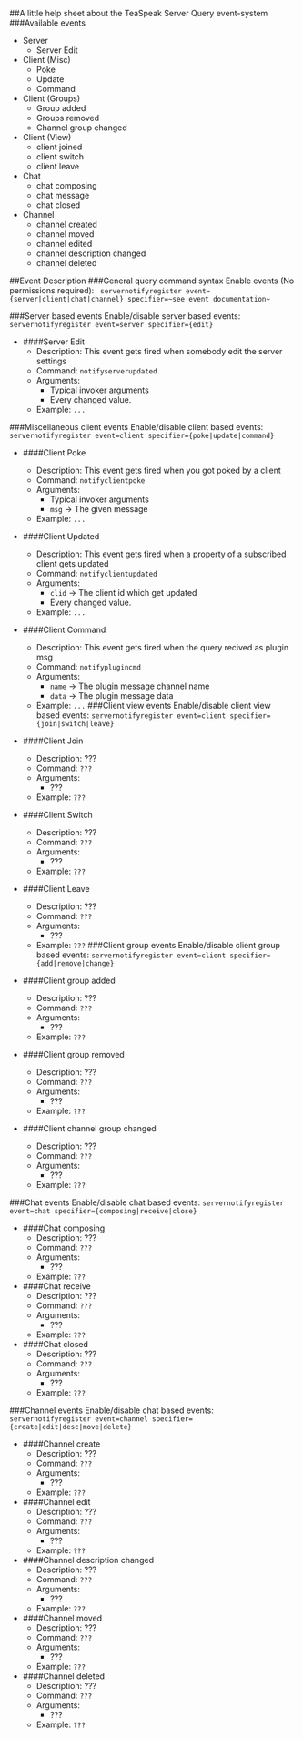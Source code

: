 ##A little help sheet about the TeaSpeak Server Query event-system
###Available events
- Server
    - Server Edit
- Client (Misc)
    - Poke
    - Update
    - Command
- Client (Groups)
    - Group added
    - Groups removed
    - Channel group changed
- Client (View)
    - client joined
    - client switch
    - client leave
- Chat
    - chat composing
    - chat message
    - chat closed
- Channel
    - channel created
    - channel moved
    - channel edited
    - channel description changed
    - channel deleted

##Event Description
###General query command syntax
Enable events (No permissions required): ``` servernotifyregister event={server|client|chat|channel} specifier=~see event documentation~```


###Server based events
Enable/disable server based events: ```servernotifyregister event=server specifier={edit}```
      
- ####Server Edit
    * Description: This event gets fired when somebody edit the server settings
    * Command: ```notifyserverupdated```
    * Arguments:
        * Typical invoker arguments
        * Every changed value.
    * Example: ```...```
    
###Miscellaneous client events
Enable/disable client based events: ```servernotifyregister event=client specifier={poke|update|command}```
      
- ####Client Poke
    * Description: This event gets fired when you got poked by a client
    * Command: ```notifyclientpoke```
    * Arguments:
        * Typical invoker arguments
        * ```msg``` -> The given message
    * Example: ```...```
- ####Client Updated
    * Description: This event gets fired when a property of a subscribed client gets updated
    * Command: ```notifyclientupdated```
    * Arguments:
        * ```clid``` -> The client id which get updated
        * Every changed value.
    * Example: ```...```
- ####Client Command
    * Description: This event gets fired when the query recived as plugin msg
    * Command: ```notifyplugincmd```
    * Arguments:
        * ```name``` -> The plugin message channel name
        * ```data``` -> The plugin message data
    * Example: ```...```
###Client view events
Enable/disable client view based events: ```servernotifyregister event=client specifier={join|switch|leave}```
      
- ####Client Join
    * Description: ???
    * Command: ```???```
    * Arguments:
        * ???
    * Example: ```???```
- ####Client Switch
    * Description: ???
    * Command: ```???```
    * Arguments:
        * ???
    * Example: ```???```
- ####Client Leave
    * Description: ???
    * Command: ```???```
    * Arguments:
        * ???
    * Example: ```???```
###Client group events
Enable/disable client group based events: ```servernotifyregister event=client specifier={add|remove|change}```
      
- ####Client group added
    * Description: ???
    * Command: ```???```
    * Arguments:
        * ???
    * Example: ```???```
- ####Client group removed
    * Description: ???
    * Command: ```???```
    * Arguments:
        * ???
    * Example: ```???```
- ####Client channel group changed
    * Description: ???
    * Command: ```???```
    * Arguments:
        * ???
    * Example: ```???```
    
###Chat events
Enable/disable chat based events: ```servernotifyregister event=chat specifier={composing|receive|close}```
      
- ####Chat composing
    * Description: ???
    * Command: ```???```
    * Arguments:
        * ???
    * Example: ```???```
- ####Chat receive
    * Description: ???
    * Command: ```???```
    * Arguments:
        * ???
    * Example: ```???```
- ####Chat closed
    * Description: ???
    * Command: ```???```
    * Arguments:
        * ???
    * Example: ```???```
    
###Channel events
Enable/disable chat based events: ```servernotifyregister event=channel specifier={create|edit|desc|move|delete}```
      
- ####Channel create
    * Description: ???
    * Command: ```???```
    * Arguments:
        * ???
    * Example: ```???```
- ####Channel edit
    * Description: ???
    * Command: ```???```
    * Arguments:
        * ???
    * Example: ```???```
- ####Channel description changed
    * Description: ???
    * Command: ```???```
    * Arguments:
        * ???
    * Example: ```???```
- ####Channel moved
    * Description: ???
    * Command: ```???```
    * Arguments:
        * ???
    * Example: ```???```
- ####Channel deleted
    * Description: ???
    * Command: ```???```
    * Arguments:
        * ???
    * Example: ```???```